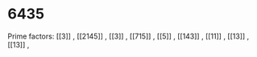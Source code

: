 # 6435

Prime factors: [[3]] , [[2145]] , [[3]] , [[715]] , [[5]] , [[143]] , [[11]] , [[13]] , [[13]] , 